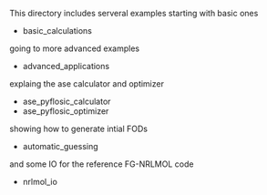 This directory includes serveral examples starting with basic ones  

- basic_calculations

going to more advanced examples  

- advanced_applications

explaing the ase calculator and optimizer  

- ase_pyflosic_calculator 
- ase_pyflosic_optimizer

showing how to generate intial FODs  

- automatic_guessing 

and some IO for the reference FG-NRLMOL code  

- nrlmol_io
